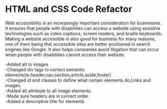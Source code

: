 # HTML and CSS Code Refactor
Web accessibility is an increasingly important consideration for businesses. It ensures that people with disabilities can access a website using assistive technologies such as video captions, screen readers, and braille keyboards. Making a website accessible is also good for business for many reasons, one of them being that accessible sites are better positioned in search engines like Google. It also helps companies avoid litigation that can occur when people with disabilities cannot access their website.

-Added alt to images  
-Changed div tags to correct semantic elements(ie.header,nav,section,article,aside,footer)  
-Changed id and classes to define what certain elements do,Links and images.  
-Added alt attribute to all image elements.  
-Made sure headers are in correct order.  
-Added a descriptive title for elements   
